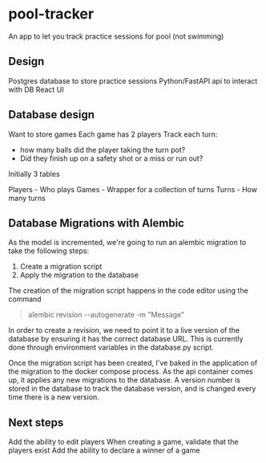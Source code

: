 # pool-tracker
An app to let you track practice sessions for pool (not swimming)


## Design

Postgres database to store practice sessions
Python/FastAPI api to interact with DB
React UI

## Database design
Want to store games
Each game has 2 players
Track each turn:
* how many balls did the player taking the turn pot?
* Did they finish up on a safety shot or a miss or run out?

Initially 3 tables

Players - Who plays
Games - Wrapper for a collection of turns
Turns - How many turns

## Database Migrations with Alembic
As the model is incremented, we're going to run an alembic migration to take the following steps:

1. Create a migration script
2. Apply the migration to the database

The creation of the migration script happens in the code editor using the command

> alembic revision --autogenerate -m "Message"

In order to create a revision, we need to point it to a live version of the database by ensuring it has the correct database URL. This is currently done through environment variables in the database.py script.

Once the migration script has been created, I've baked in the application of the migration to the docker compose process. As the api container comes up, it applies any new migrations to the database. A version number is stored in the database to track the database version, and is changed every time there is a new version.

## Next steps
Add the ability to edit players
When creating a game, validate that the players exist
Add the ability to declare a winner of a game